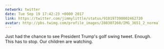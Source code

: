 ```yaml
---
network: twitter
date: Tue Sep 19 17:42:23 +0000 2017
link: https://twitter.com/jimmylittle/status/910197390002462720
avatar: http://pbs.twimg.com/profile_images/280307260/IMG_3651_2_normal.jpg
---
```


Just had the chance to see President Trump's golf swing tweet. Enough. This has to stop. Our children are watching.

